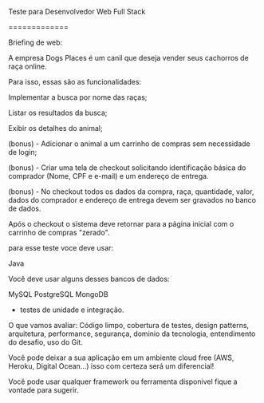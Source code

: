Teste para Desenvolvedor Web Full Stack

=============

Briefing de web:

A empresa Dogs Places é um canil que deseja vender seus cachorros de raça online.

Para isso, essas são as funcionalidades:

Implementar a busca por nome das raças;

Listar os resultados da busca;

Exibir os detalhes do animal;

(bonus) - Adicionar o animal a um carrinho de compras sem necessidade de login;

(bonus) - Criar uma tela de checkout solicitando identificação básica do comprador (Nome, CPF e e-mail) e um endereço de entrega.

(bonus) - No checkout todos os dados da compra, raça, quantidade, valor, dados do comprador e endereço de entrega devem ser gravados no banco de dados.

Após o checkout o sistema deve retornar para a página inicial com o carrinho de compras "zerado".

para esse teste voce deve usar:

Java

Você deve usar alguns desses bancos de dados:

MySQL
PostgreSQL
MongoDB

- testes de unidade e integração.

O que vamos avaliar: Código limpo, cobertura de testes, design patterns, arquitetura, performance, segurança, dominio da tecnologia, entendimento do desafio, uso do Git.

Você pode deixar a sua aplicação em um ambiente cloud free (AWS, Heroku, Digital Ocean...) isso com certeza será um diferencial!

Você pode usar qualquer framework ou ferramenta disponivel fique a vontade para sugerir.
